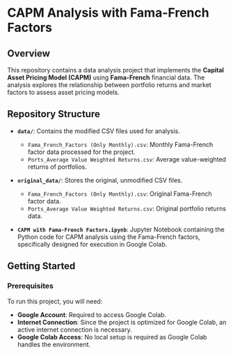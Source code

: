 # CAPM Analysis with Fama-French Factors

## Overview

This repository contains a data analysis project that implements the **Capital Asset Pricing Model (CAPM)** using **Fama-French** financial data. The analysis explores the relationship between portfolio returns and market factors to assess asset pricing models.

## Repository Structure


- **`data/`**: Contains the modified CSV files used for analysis.
  - `Fama_French_Factors (Only Monthly).csv`: Monthly Fama-French factor data processed for the project.
  - `Ports_Average Value Weighted Returns.csv`: Average value-weighted returns of portfolios.

- **`original_data/`**: Stores the original, unmodified CSV files.
  - `Fama_French_Factors (Only Monthly).csv`: Original Fama-French factor data.
  - `Ports_Average Value Weighted Returns.csv`: Original portfolio returns data.

- **`CAPM with Fama-French Factors.ipynb`**: Jupyter Notebook containing the Python code for CAPM analysis using the Fama-French factors, specifically designed for execution in Google Colab.

## Getting Started

### Prerequisites

To run this project, you will need:

- **Google Account**: Required to access Google Colab.
- **Internet Connection**: Since the project is optimized for Google Colab, an active internet connection is necessary.
- **Google Colab Access**: No local setup is required as Google Colab handles the environment.


